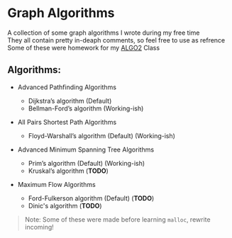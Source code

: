 # Graph Algorithms
A collection of some graph algorithms I wrote during my free time  
They all contain pretty in-deaph comments, so feel free to use as refrence  
Some of these were homework for my [ALGO2](https://github.com/Team-ALGO2/ALGO2) Class  

## Algorithms:
- Advanced Pathfinding Algorithms
  - Dijkstra’s algorithm (Default)
  - Bellman-Ford’s algorithm (Working-ish)

- All Pairs Shortest Path Algorithms
  - Floyd-Warshall’s algorithm (Default) (Working-ish)

- Advanced Minimum Spanning Tree Algorithms
  - Prim’s algorithm (Default) (Working-ish)
  - Kruskal’s algorithm (**TODO**)
  
- Maximum Flow Algorithms
  - Ford-Fulkerson algorithm (Default) (**TODO**)
  - Dinic's algorithm (**TODO**)

> Note: Some of these were made before learning `malloc`, rewrite incoming!